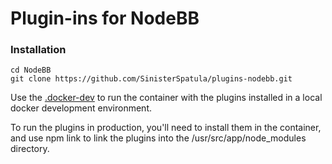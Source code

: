 # Plugin-ins for NodeBB

### Installation

```
cd NodeBB
git clone https://github.com/SinisterSpatula/plugins-nodebb.git
```

Use the [.docker-dev](https://github.com/SinisterSpatula/.docker-dev) to run the container with the plugins installed in a local docker development environment.

To run the plugins in production, you'll need to install them in the container, and use npm link to link the plugins into the /usr/src/app/node_modules directory.
